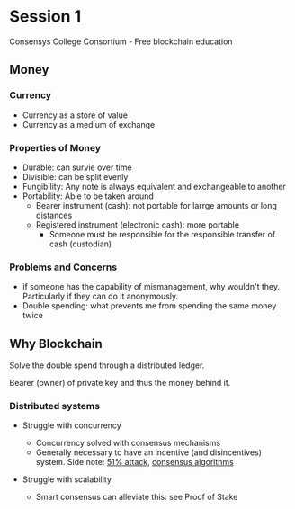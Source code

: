 # Session 1

Consensys College Consortium - Free blockchain education



## Money



### Currency

- Currency as a store of value
- Currency as a medium of exchange



### Properties of Money 

- Durable: can survie over time
- Divisible: can be split evenly
- Fungibility: Any note is always equivalent and exchangeable to another
- Portability: Able to be taken around
  - Bearer instrument (cash): not portable for larrge amounts or long distances
  - Registered instrument (electronic cash): more portable
    - Someone must be responsible for the responsible transfer of cash (custodian)



### Problems and Concerns

- if someone has the capability of mismanagement, why wouldn't they. Particularly if they can do it anonymously.
- Double spending: what prevents me from spending the same money twice





## Why Blockchain

Solve the double spend through a distributed ledger.

Bearer (owner) of private key and thus the money behind it.



### Distributed systems

- Struggle with concurrency
  - Concurrency solved with consensus mechanisms
  - Generally necessary to have an incentive (and disincentives) system. Side note: [51% attack](https://hackernoon.com/51-attacks-and-the-future-of-pow-402266905bfa), [consensus algorithms](https://hackernoon.com/a-hitchhikers-guide-to-consensus-algorithms-d81aae3eb0e3)



- Struggle with scalability
  - Smart consensus can alleviate this: see Proof of Stake